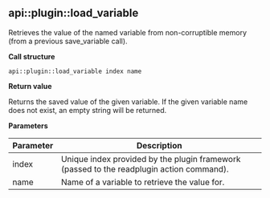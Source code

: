 ## api\::plugin\::load\_variable

Retrieves the value of the named variable from non-corruptible memory (from a previous save\_variable call).

**Call structure**

`api::plugin::load_variable index name`

**Return value**

Returns the saved value of the given variable.  If the given variable name does not exist, an empty string will be returned.
  
**Parameters**

| Parameter | Description |
| - | - |
| index | Unique index provided by the plugin framework (passed to the readplugin action command). |
| name | Name of a variable to retrieve the value for. |

